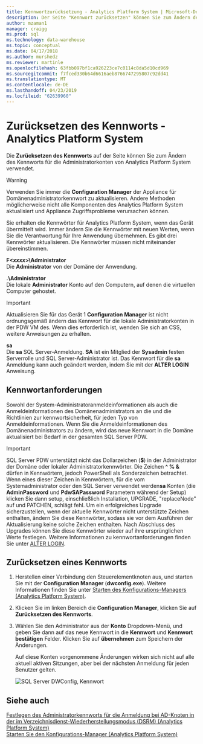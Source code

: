 ```yaml
---
title: Kennwortzurücksetzung - Analytics Platform System | Microsoft-Dokumentation
description: Der Seite "Kennwort zurücksetzen" können Sie zum Ändern des Kennworts für die Administratorkonten von Analytics Platform System verwendet.
author: mzaman1
manager: craigg
ms.prod: sql
ms.technology: data-warehouse
ms.topic: conceptual
ms.date: 04/17/2018
ms.author: murshedz
ms.reviewer: martinle
ms.openlocfilehash: 63fbb097bf1ca926223ce7c0114c8da5d10cd969
ms.sourcegitcommit: f7fced330b64d6616aeb8766747295807c92dd41
ms.translationtype: MT
ms.contentlocale: de-DE
ms.lasthandoff: 04/23/2019
ms.locfileid: "62639960"
---
```

# <a name="password-reset---analytics-platform-system"></a>Zurücksetzen des Kennworts - Analytics Platform System
Die **Zurücksetzen des Kennworts** auf der Seite können Sie zum Ändern des Kennworts für die Administratorkonten von Analytics Platform System verwendet.  
  
> [!WARNING]  
> Verwenden Sie immer die **Configuration Manager** der Appliance für Domänenadministratorkennwort zu aktualisieren. Andere Methoden möglicherweise nicht alle Komponenten des Analytics Platform System aktualisiert und Appliance Zugriffsprobleme verursachen können.  
  
Sie erhalten die Kennwörter für Analytics Platform System, wenn das Gerät übermittelt wird. Immer ändern Sie die Kennwörter mit neuen Werten, wenn Sie die Verantwortung für Ihre Anwendung übernehmen. Es gibt drei Kennwörter aktualisieren. Die Kennwörter müssen nicht miteinander übereinstimmen.  
  
**F<*xxxx*>\Administrator**  
Die **Administrator** von der Domäne der Anwendung.  
  
**.\Administrator**  
Die lokale **Administrator** Konto auf den Computern, auf denen die virtuellen Computer gehostet.  
  
> [!IMPORTANT]  
> Aktualisieren Sie für das Gerät 1 **Configuration Manager** ist nicht ordnungsgemäß ändern das Kennwort für die lokale Administratorkonten in der PDW VM des. Wenn dies erforderlich ist, wenden Sie sich an CSS, weitere Anweisungen zu erhalten.  
  
**sa**  
Die **sa** SQL Server-Anmeldung. **SA** ist ein Mitglied der **Sysadmin** festen Serverrolle und SQL Server-Administrator ist. Das Kennwort für die **sa** Anmeldung kann auch geändert werden, indem Sie mit der **ALTER LOGIN** Anweisung.  
  
## <a name="password-requirements"></a>Kennwortanforderungen  
Sowohl der System-Administratoranmeldeinformationen als auch die Anmeldeinformationen des Domänenadministrators an die und die Richtlinien zur kennwortsicherheit, für jeden Typ von Anmeldeinformationen. Wenn Sie die Anmeldeinformationen des Domänenadministrators zu ändern, wird das neue Kennwort in die Domäne aktualisiert bei Bedarf in der gesamten SQL Server PDW.  
  
> [!IMPORTANT]  
> SQL Server PDW unterstützt nicht das Dollarzeichen (**$**) in der Administrator der Domäne oder lokaler Administratorkennwörter. Die Zeichen **^ % &** dürfen in Kennwörtern, jedoch PowerShell als Sonderzeichen betrachtet. Wenn eines dieser Zeichen in Kennwörtern, für die vom Systemadministrator oder den SQL Server verwendet werden**sa** Konten (die **AdminPassword** und **PdwSAPassword** Parametern während der Setup) klicken Sie dann setup, einschließlich Installation, UPGRADE, "replaceNode" auf und PATCHEN, schlägt fehl. Um ein erfolgreiches Upgrade sicherzustellen, wenn der aktuelle Kennwörter nicht unterstützte Zeichen enthalten, ändern Sie diese Kennwörter, sodass sie vor dem Ausführen der Aktualisierung keine solche Zeichen enthalten. Nach Abschluss des Upgrades können Sie diese Kennwörter wieder auf ihre ursprünglichen Werte festlegen. Weitere Informationen zu kennwortanforderungen finden Sie unter [ALTER LOGIN](../t-sql/statements/alter-login-transact-sql.md).  
  
## <a name="to-reset-a-password"></a>Zurücksetzen eines Kennworts  
  
1.  Herstellen einer Verbindung den Steuerelementknoten aus, und starten Sie mit der **Configuration Manager** (**dwconfig.exe**). Weitere Informationen finden Sie unter [Starten des Konfigurations-Managers &#40;Analytics Platform System&#41;](launch-the-configuration-manager.md).  
  
2.  Klicken Sie im linken Bereich die **Configuration Manager**, klicken Sie auf **Zurücksetzen des Kennworts**.  
  
3.  Wählen Sie den Administrator aus der **Konto** Dropdown-Menü, und geben Sie dann auf das neue Kennwort in die **Kennwort** und **Kennwort bestätigen** Felder. Klicken Sie auf **übernehmen** zum Speichern der Änderungen.  
  
    Auf diese Konten vorgenommene Änderungen wirken sich nicht auf alle aktuell aktiven Sitzungen, aber bei der nächsten Anmeldung für jeden Benutzer gelten.  
  
    ![SQL Server DWConfig, Kennwort](./media/password-reset/SQL_Server_PDW_DWConfig_TopPW.png "SQL_Server_PDW_DWConfig_TopPW")  
  
## <a name="see-also"></a>Siehe auch  
[Festlegen des Administratorkennworts für die Anmeldung bei AD-Knoten in der im Verzeichnisdienst-Wiederherstellungsmodus &#40;DSRM&#41; &#40;Analytics Platform System&#41;](set-admin-password-for-logging-on-to-ad-nodes-in-directory-services-restore-mode.md)  
[Starten Sie den Konfigurations-Manager &#40;Analytics Platform System&#41;](launch-the-configuration-manager.md)  
  

